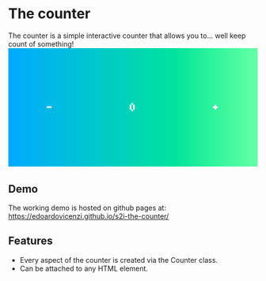 # The counter

The counter is a simple interactive counter that allows you to... well keep count of something!
![App Screenshot](/img/counter-default.png)
## Demo

The working demo is hosted on github pages at: https://edoardovicenzi.github.io/s2i-the-counter/

## Features
- Every aspect of the counter is created via the Counter class.
- Can be attached to any HTML element.
